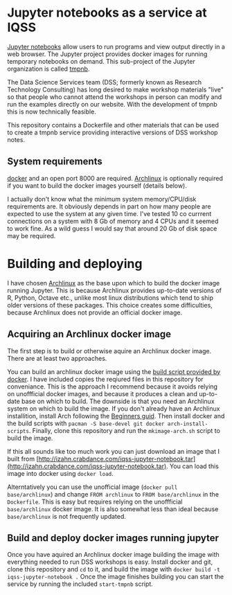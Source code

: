 Jupyter notebooks as a service at IQSS
======================================

[Jupyter notebooks](http://jupyter.org/) allow users to run programs and view output directly in a web browser. The Jupyter project provides docker images for running temporary notebooks on demand. This sub-project of the Jupyter organization is called [tmpnb](https://github.com/jupyter/tmpnb). 

 The Data Science Services team (DSS; formerly known as Research Technology Consulting) has long desired to make workshop materials "live" so that people who cannot attend the workshops in person can modify and run the examples directly on our website. With the development of tmpnb this is now technically feasible.
 
 This repository contains a Dockerfile and other materials that can be used to create a tmpnb service providing interactive versions of DSS workshop notes.


System requirements
-------------------
[docker](http://docker.com) and an open port 8000 are required. [Archlinux](http://archlinux.org) is optionally required if you want to build the docker images yourself (details below).

I actually don't know what the minimum system memory/CPU/disk requirements are. It obviously depends in part on how many people are expected to use the system at any given time. I've tested 10 co currrent connections on a system with 8 Gb of memory and 4 CPUs and it seemed to work fine. As a wild guess I would say that around 20 Gb of disk space may be required.


Building and deploying
======================

I have chosen [Archlinux](http://www.archlinux.org) as the base upon which to build the docker image running Jupyter. This is because Archlinux provides up-to-date versions of R, Python, Octave etc., unlike most linux distributions which tend to ship older versions of these packages. This choice creates some difficulties, because Archlinux does not provide an official docker image. 

Acquiring an Archlinux docker image
-----------------------------------
The first step is to build or otherwise aquire an Archlinux docker image. There are at least two approaches. 

You can build an archlinux docker image using the [build script provided by docker](https://github.com/docker/docker/tree/master/contrib). I have included copies the reqiured files in this repository for conveniance. This is the approach I recommend because it avoids relying on unoffficial docker images, and because it produces a clean and up-to-date base on which to build. The downside is that you need an Archlinux system on which to build the image. If you don't already have an Archlinux installition, install Arch following the [Beginners guid](https://wiki.archlinux.org/index.php/Beginners%27_guide). Then install docker and the build scripts with `pacman -S base-devel git docker arch-install-scripts`. Finally, clone this repository and run the `mkimage-arch.sh` script to build the image. 

If this all sounds like too much work you can just download an image that I built from [http://izahn.crabdance.com/iqss-jupyter-notebook.tar](http://izahn.crabdance.com/iqss-jupyter-notebook.tar). You can load this image into docker using `docker load`.

Alterntatively you can use the unofficial image (`docker pull base/archlinux`) and change `FROM archlinux` to `FROM base/archlinux` in the `Dockerfile`. This is easy but requires relying on the unoffficial `base/archlinux` docker image. It is also somewhat less than ideal because `base/archlinux` is not frequently updated.

Build and deploy docker images running jupyter
----------------------------------------------

Once you have aquired an Archlinux docker image building the image with everything needed to run DSS workshops is easy. Install docker and git, clone this repository and `cd` to it, and build the image with `docker build -t iqss-jupyter-notebook .` Once the image finishes building you can start the service by running the included `start-tmpnb` script.


